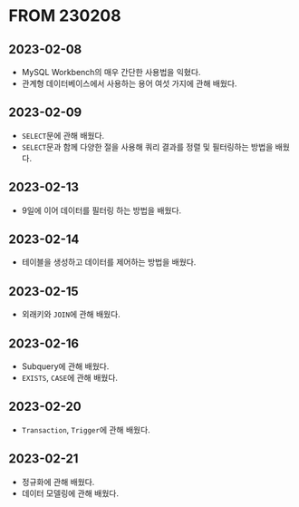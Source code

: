 # FROM 230208
## 2023-02-08
- MySQL Workbench의 매우 간단한 사용법을 익혔다.
- 관계형 데이터베이스에서 사용하는 용어 여섯 가지에 관해 배웠다.

## 2023-02-09
- `SELECT`문에 관해 배웠다.
- `SELECT`문과 함께 다양한 절을 사용해 쿼리 결과를 정렬 및 필터링하는 방법을 배웠다.

## 2023-02-13
- 9일에 이어 데이터를 필터링 하는 방법을 배웠다.

## 2023-02-14
- 테이블을 생성하고 데이터를 제어하는 방법을 배웠다.

## 2023-02-15
- 외래키와 `JOIN`에 관해 배웠다.

## 2023-02-16
- Subquery에 관해 배웠다.
- `EXISTS`, `CASE`에 관해 배웠다.

## 2023-02-20
- `Transaction`, `Trigger`에 관해 배웠다.

## 2023-02-21
- 정규화에 관해 배웠다.
- 데이터 모델링에 관해 배웠다.